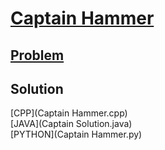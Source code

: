 # [Captain Hammer](https://codingcompetitions.withgoogle.com/kickstart/round/0000000000434944/0000000000434d9a)

## [Problem](PROBLEM.rst)

## Solution
[CPP](Captain Hammer.cpp) <br />
[JAVA](Captain Solution.java) <br />
[PYTHON](Captain Hammer.py) <br />
